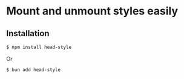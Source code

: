 # Mount and unmount styles easily

## Installation

```sh
$ npm install head-style
```

Or

```sh
$ bun add head-style
```
